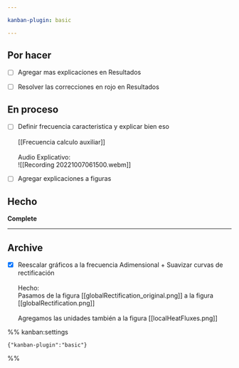 ```yaml
---

kanban-plugin: basic

---
```


## Por hacer

- [ ] Agregar mas explicaciones en Resultados
- [ ] Resolver las correcciones en rojo en Resultados


## En proceso

- [ ] Definir frecuencia caracteristica y explicar bien eso<br><br>[[Frecuencia calculo auxiliar]]<br><br>Audio Explicativo:<br>![[Recording 20221007061500.webm]]
- [ ] Agregar explicaciones a figuras


## Hecho

**Complete**


***

## Archive

- [x] Reescalar gráficos a la frecuencia Adimensional + Suavizar curvas de rectificación<br><br>Hecho:<br>Pasamos de la figura [[globalRectification_original.png]] a la figura [[globalRectification.png]]<br><br>Agregamos las unidades también a la figura [[localHeatFluxes.png]]

%% kanban:settings
```
{"kanban-plugin":"basic"}
```
%%